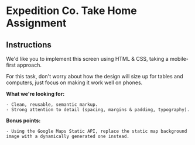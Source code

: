 # Expedition Co. Take Home Assignment

## Instructions

We'd like you to implement this screen using HTML & CSS, taking a mobile-first approach.

For this task, don't worry about how the design will size up for tables and computers, just focus on making it work well on phones.

**What we're looking for:**

    - Clean, reusable, semantic markup.
    - Strong attention to detail (spacing, margins & padding, typography).

**Bonus points:**

    - Using the Google Maps Static API, replace the static map background image with a dynamically generated one instead.
